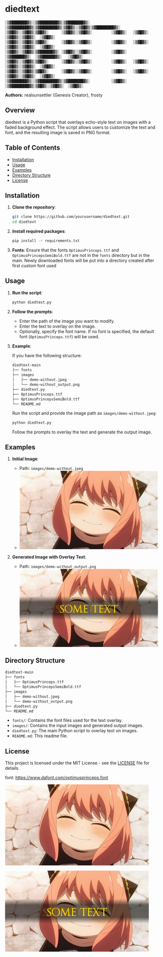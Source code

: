 # diedtext

```
░▒▓███████▓▒░░▒▓████████▓▒░▒▓███████▓▒░       ░▒▓████████▓▒░▒▓████████▓▒░▒▓█▓▒░░▒▓█▓▒░▒▓████████▓▒░ 
░▒▓█▓▒░░▒▓█▓▒░▒▓█▓▒░      ░▒▓█▓▒░░▒▓█▓▒░         ░▒▓█▓▒░   ░▒▓█▓▒░      ░▒▓█▓▒░░▒▓█▓▒░  ░▒▓█▓▒░     
░▒▓█▓▒░░▒▓█▓▒░▒▓█▓▒░      ░▒▓█▓▒░░▒▓█▓▒░         ░▒▓█▓▒░   ░▒▓█▓▒░      ░▒▓█▓▒░░▒▓█▓▒░  ░▒▓█▓▒░     
░▒▓█▓▒░░▒▓█▓▒░▒▓██████▓▒░ ░▒▓█▓▒░░▒▓█▓▒░         ░▒▓█▓▒░   ░▒▓██████▓▒░  ░▒▓██████▓▒░   ░▒▓█▓▒░     
░▒▓█▓▒░░▒▓█▓▒░▒▓█▓▒░      ░▒▓█▓▒░░▒▓█▓▒░         ░▒▓█▓▒░   ░▒▓█▓▒░      ░▒▓█▓▒░░▒▓█▓▒░  ░▒▓█▓▒░     
░▒▓█▓▒░░▒▓█▓▒░▒▓█▓▒░      ░▒▓█▓▒░░▒▓█▓▒░         ░▒▓█▓▒░   ░▒▓█▓▒░      ░▒▓█▓▒░░▒▓█▓▒░  ░▒▓█▓▒░     
░▒▓███████▓▒░░▒▓████████▓▒░▒▓███████▓▒░          ░▒▓█▓▒░   ░▒▓████████▓▒░▒▓█▓▒░░▒▓█▓▒░  ░▒▓█▓▒░     

```

**Authors:** realsunsettler (Genesis Creator), frosty

## Overview

diedtext is a Python script that overlays echo-style text on images with a faded background effect. The script allows users to customize the text and font, and the resulting image is saved in PNG format.

## Table of Contents

- [Installation](#installation)
- [Usage](#usage)
- [Examples](#examples)
- [Directory Structure](#directory-structure)
- [License](#license)

## Installation

1. **Clone the repository**:
    ```sh
    git clone https://github.com/yourusername/diedtext.git
    cd diedtext
    ```

2. **Install required packages**:
    ```sh
    pip install -r requirements.txt
    ```

3. **Fonts**: Ensure that the fonts `OptimusPrinceps.ttf` and `OptimusPrincepsSemiBold.ttf` are not in the `fonts` directory but in the main. Newly downloaded fonts will be put into a directory created after first custom font used

## Usage

1. **Run the script**:
    ```sh
    python diedtext.py
    ```

2. **Follow the prompts**:
    - Enter the path of the image you want to modify.
    - Enter the text to overlay on the image.
    - Optionally, specify the font name. If no font is specified, the default font (`OptimusPrinceps.ttf`) will be used.

3. **Example**:

    If you have the following structure:
    ```
    diedtext-main
    ├── fonts
    ├── images
    │   ├── demo-without.jpeg
    │   └── demo-without_output.png
    ├── diedtext.py
    ├── OptimusPrinceps.ttf
    ├── OptimusPrincepsSemiBold.ttf
    └── README.md
    ```

    Run the script and provide the image path as `images/demo-without.jpeg`:
    ```sh
    python diedtext.py
    ```

    Follow the prompts to overlay the text and generate the output image.

## Examples

1. **Initial Image**:
    - Path: `images/demo-without.jpeg`
    - ![Initial Image](images/demo-without.jpeg)

2. **Generated Image with Overlay Text**:
    - Path: `images/demo-without_output.png`
    - ![Generated Image](images/demo-without_output.png)

## Directory Structure

```
diedtext-main
├── fonts
│   ├── OptimusPrinceps.ttf
│   └── OptimusPrincepsSemiBold.ttf
├── images
│   ├── demo-without.jpeg
│   └── demo-without_output.png
├── diedtext.py
└── README.md
```

- `fonts/`: Contains the font files used for the text overlay.
- `images/`: Contains the input images and generated output images.
- `diedtext.py`: The main Python script to overlay text on images.
- `README.md`: This readme file.

## License

This project is licensed under the MIT License - see the [LICENSE](LICENSE) file for details.




font: https://www.dafont.com/optimusprinceps.font


![example image before use](images/demo-without.jpeg)

![example image before use](images/demo-without_output.png)
